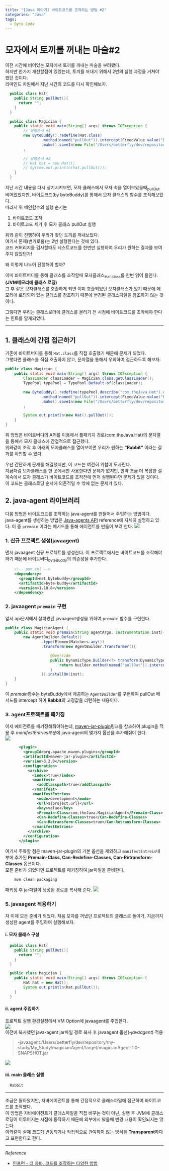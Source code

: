 ```yaml
---
title: "[Java 이야기] 바이트코드를 조작하는 방법 #2"
categories: "Java"
tags:
  - Byte Code
---
```


# 모자에서 토끼를 꺼내는 마술#2  
이전 시간에 비어있는 모자에서 토끼를 꺼내는 마술을 부려봤다.  
하지만 한가지 개선할점이 있었는데, 토끼를 꺼내기 위해서 2번의 실행 과정을 거쳐야 했던 것이다.  
리마인드 차원에서 지난 시간의 코드를 다시 확인해보자.

```java
  public class Hat{
    public String pullOut(){
      return "";
    }
  }

  public class Magician {
    public static void main(String[] args) throws IOException {
        // 실행순서 #1
        new ByteBuddy().redefine(Hat.class)
                .method(named("pullOut")).intercept(FixedValue.value("Rabbit"))
                .make().saveIn(new File("/Users/betterfly/dev/repository/my-study/My_Study/the-java/target/classes/"));
        ;

        // 실행순서 #2
        // Hat hat = new Hat();
        // System.out.println(hat.pullOut());
    }
  }
```

지난 시간 내용을 다시 상기시켜보면, 모자 클래스에서 모자 속을 열어보았을때<sub>pullOut</sub> 비어있었지만, 바이트코드(by byteBuddy)를 통해서 모자 클래스의 함수를 조작해보았다.  
따라서 위 메인함수의 실행 순서는  
1. 바이트코드 조작
2. 바이트코드 제거 후 모자 클래스 pullOut 실행

위와 같이 진행하여 우리가 찾던 토끼를 꺼내보았다.  
여기서 문제(번거로움)는 2번 실행한다는 것에 있다.  
코드 커버리지를 검사할때도 테스트코드를 한번만 실행하여 우리가 원하는 결과를 보여주지 않았던가!

왜 이렇게 나누어 진행해야 할까?  

이미 바이트버디를 통해 클래스를 조작할때 모자클래스<sub>Hat.class</sub>를 한번 읽어 들인다. **(JVM메모리에 클래스 로딩)**  
그 후 같은 모자클래스를 호출하게 되면 이미 호출되었던 모자클래스가 있기 때문에 메모리에 로딩되어 있는 클래스를 참조하기 때문에 변경된 클래스파일을 참조하지 않는 것이다.  

그렇다면 우리는 클래스로더에 클래스를 올리기 전 시점에 바이트코드를 조작해야 한다는 힌트를 알게되었다.

---

## 1. 클래스에 간접 접근하기  
기존에 바이트버디를 통해 `Hat.class`를 직접 호출했기 때문에 문제가 되었다.  
그렇다면 클래스를 직접 호출하지 않고, 문자열을 통해서 우회하여 접근하도록 해보자.

```java
public class Magician {
    public static void main(String[] args) throws IOException {
        ClassLoader classLoader = Magician.class.getClassLoader();
        TypePool typePool = TypePool.Default.of(classLoader);

        new ByteBuddy().redefine(typePool.describe("com.theJava.Hat").resolve(), ClassFileLocator.ForClassLoader.of(classLoader))
                .method(named("pullOut")).intercept(FixedValue.value("Rabbit"))
                .make().saveIn(new File("/Users/betterfly/dev/repository/my-study/My_Study/the-java/target/classes/"));
        ;

        System.out.println(new Hat().pullOut());
    }
}
```

위 방법은 바이트버디의 API를 이용해서 풀패키지 경로(com.theJava.Hat)의 문자열을 통해서 모자 클래스에 간접적으로 접근했다.  
위와같이 조작 후 아래의 모자클래스를 열어보이면 우리가 원하는 **"Rabbit"** 이라는 결과를 확인할 수 있다.

우선 간단하게 문제를 해결했지만, 이 코드는 여전히 위험이 도사린다.  
지금처럼 모자클래스를 한 곳에서만 사용한다면 문제가 없지만, 만약 조금 더 복잡한 설계속에서 모자 클래스가 바이트코드를 조작전에 먼저 실행된다면 문제가 있을 것이다.  
이 코드는 클래스로딩 순서에 의존적일 수 밖에 없는 문제가 있다.

## 2. java-agent 라이브러리
다음 방법은 바이트코드를 조작하는 java-agent를 만들어서 주입하는 방법이다.  
java-agent를 생성하는 방법은 [Java-agents API](https://docs.oracle.com/javase/8/docs/api/java/lang/instrument/package-summary.html) reference에 자세히 설명하고 있다. 이 중 `premain` 이라는 메서드를 통해 에이전트를 만들어 보려 한다.
![](/assets/images/study/dev/2020/theJava/6_javaagent_premain.png)

### 1. 신규 프로젝트 생성(javaagent)  
먼저 javaagent 신규 프로젝트를 생성한다. 이 프로젝트에서는 바이트코드를 조작해야하기 때문에 바이트버디<sub>byteBuddy</sub>의 의존성을 추가한다.
```xml
    <!-- pom.xml -->
    <dependency>
      <groupId>net.bytebuddy</groupId>
      <artifactId>byte-buddy</artifactId>
      <version>1.10.8</version>
    </dependency>
```

### 2. javaagent `premain` 구현  
앞서 api문서에서 살펴봤던 javaagent생성을 위하여 `premain` 함수를 구현한다.  
  ```java
  public class MagicianAgent {
      public static void premain(String agentArgs, Instrumentation inst){
          new AgentBuilder.Default()
                  .type(ElementMatchers.any())
                  .transform(new AgentBuilder.Transformer(){

                      @Override
                      public DynamicType.Builder<?> transform(DynamicType.Builder<?> builder, TypeDescription typeDescription, ClassLoader classLoader, JavaModule javaModule) {
                          return builder.method(named("pullOut")).intercept(FixedValue.value("Rabbit"));
                      }
                  }).installOn(inst);
      }
  }
  ```
  이 *premain*함수는 byteBuddy에서 제공하는 `AgentBuilder`를 구현하여 pullOut 메서드를 intercept 하여 **Rabbit**의 고정값을 리턴하는 내용이다.

### 3. agent프로젝트를 패키징   
이제 에이전트를 패키징해줘야하는데, [maven-jar-plugin](http://maven.apache.org/plugins/maven-jar-plugin/examples/manifest-customization.html)링크를 참조하여 plugin을 적용 후 *manifestEntries*부분에 java-agent의 몇가지 옵션을 추가해줘야 한다.  
![](/assets/images/study/dev/2020/theJava/6_javaagent_buildOption.png)  
```xml
      <plugin>
        <groupId>org.apache.maven.plugins</groupId>
        <artifactId>maven-jar-plugin</artifactId>
        <version>3.2.0</version>
        <configuration>
          <archive>
            <index>true</index>
            <manifest>
              <addClasspath>true</addClasspath>
            </manifest>
            <manifestEntries>
              <mode>development</mode>
              <url>${project.url}</url>
              <key>value</key>
              <Premain-Class>com.theJava.MagicianAgent</Premain-Class>
              <Can-Redefine-Classes>true</Can-Redefine-Classes>
              <Can-Retransform-Classes>true</Can-Retransform-Classes>
            </manifestEntries>
          </archive>
        </configuration>
      </plugin>
```

여기서 주목할 점은 maven-jar-plugin의 기본 옵션을 제외하고 `manifestEntreis`내부에 추가된 **Premain-Class, Can-Redefine-Classes, Can-Retransform-Classes** 옵션이다.  
모든 준비가 되었다면 프로젝트를 패키징하여 jar파일을 준비한다.  
```bash
    mvn clean packaging
```

패키징 후 jar파일이 생성된 경로를 복사해 준다.
![](/assets/images/study/dev/2020/theJava/6_maven_packaging.png)

### 5. javaagent 적용하기  
자 이제 모든 준비가 되었다. 처음 모자를 꺼냈던 프로젝트의 클래스로 돌아가, 지금까지 생성한 agent를 주입하여 실행해보자.

#### i. 모자 클래스 구성

```java
  public class Hat{
    public String pullOut(){
      return "";
    }
  }

  public class Magician {
    public static void main(String[] args) throws IOException {
        Hat hat = new Hat();
        System.out.println(hat.pullOut());
    }
  }
```

#### ii. agent 주입하기  
프로젝트 실행 환경설정에서 VM Option에 javaagent를 주입한다.  
![](/assets/images/study/dev/2020/theJava/6_intellij_config.png)  
이전에 복사했던 java-agent jar파일 경로 복사 후 javaagent 옵션(*-javaagent*) 적용  

> -javaagent:/Users/betterfly/dev/repository/my-study/My_Study/magicianAgent/target/magicianAgent-1.0-SNAPSHOT.jar

![](/assets/images/study/dev/2020/theJava/6_vm_options.png)

#### iii. main 클래스 실행

```bash
  Rabbit
```

---

조금은 돌아왔지만, 자바에이전트를 통해 간접적으로 클래스파일에 접근하여 바이트코드를 조작했다.  
이 방법은 자바에이전트가 클래스파일을 직접 바꾸는 것이 아닌, 실행 후 JVM에 클래스로딩이 이루어지는 시점에 동작하기 때문에 외부에서 봤을때 변경 내용이 확인되지는 않는다.  
이와같이 실제 코드가 변동되거나 직접적으로 관여하지 않는 방식을 **Transparent**하다고 표현한다고 한다.

---

*Reference*
- [인프런 - 더 자바, 코드를 조작하는 다양한 방법](https://www.inflearn.com/course/the-java-code-manipulation)